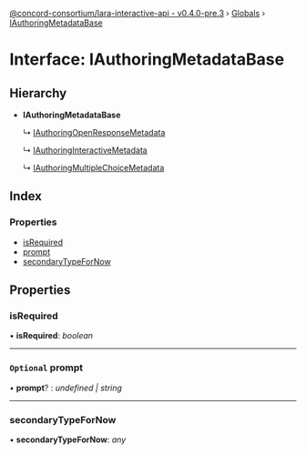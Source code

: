 [@concord-consortium/lara-interactive-api - v0.4.0-pre.3](../README.md) › [Globals](../globals.md) › [IAuthoringMetadataBase](iauthoringmetadatabase.md)

# Interface: IAuthoringMetadataBase

## Hierarchy

* **IAuthoringMetadataBase**

  ↳ [IAuthoringOpenResponseMetadata](iauthoringopenresponsemetadata.md)

  ↳ [IAuthoringInteractiveMetadata](iauthoringinteractivemetadata.md)

  ↳ [IAuthoringMultipleChoiceMetadata](iauthoringmultiplechoicemetadata.md)

## Index

### Properties

* [isRequired](iauthoringmetadatabase.md#isrequired)
* [prompt](iauthoringmetadatabase.md#optional-prompt)
* [secondaryTypeForNow](iauthoringmetadatabase.md#secondarytypefornow)

## Properties

###  isRequired

• **isRequired**: *boolean*

___

### `Optional` prompt

• **prompt**? : *undefined | string*

___

###  secondaryTypeForNow

• **secondaryTypeForNow**: *any*
